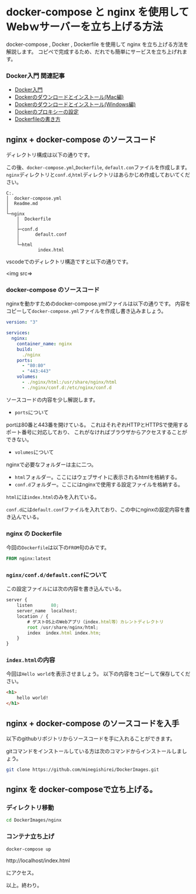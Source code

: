 


# docker-compose と nginx を使用してWebｗサーバーを立ち上げる方法

docker-compose , Docker , Dockerfile を使用して nginx を立ち上げる方法を解説します。
コピペで完成するため、だれでも簡単にサービスを立ち上げれます。



### Docker入門 関連記事

- [Docker入門](https://minegishirei.hatenablog.com/entry/2023/09/02/213936)
- [Dockerのダウンロードとインストール(Mac編)](https://minegishirei.hatenablog.com/entry/2023/09/03/143528)
- [Dockerのダウンロードとインストール(Windows編)](https://minegishirei.hatenablog.com/entry/2023/09/04/115946)
- [Dockerのプロキシーの設定](https://minegishirei.hatenablog.com/entry/2023/09/05/120827)
- [Dockerfileの書き方](https://minegishirei.hatenablog.com/entry/2023/09/11/102313)

## nginx + docker-compose のソースコード

ディレクトリ構成は以下の通りです。

この後、`docker-compose.yml`,`Dockerfile`, `default.con`ファイルを作成します。
`nginx`ディレクトリと`conf.d`,`html`ディレクトリはあらかじめ作成しておいてください。

```
C:.
│  docker-compose.yml
│  Readme.md
│
└─nginx
    │  Dockerfile
    │
    ├─conf.d
    │      default.conf
    │
    └─html
            index.html
```

vscodeでのディレクトリ構造ですと以下の通りです。


<img src=>


### docker-compose のソースコード

nginxを動かすためのdocker-compose.ymlファイルは以下の通りです。
内容をコピーして`docker-compose.yml`ファイルを作成し書き込みましょう。

```yml
version: "3"

services:
  nginx:
    container_name: nginx
    build:
      ./nginx
    ports:
      - "80:80"
      - "443:443"
    volumes:
      - ./nginx/html:/usr/share/nginx/html
      - ./nginx/conf.d:/etc/nginx/conf.d
```

ソースコードの内容を少し解説します。

-  `ports`について

portは80番と443番を開けている。
これはそれぞれHTTPとHTTPSで使用するポート番号に対応しており、
これがなければブラウザからアクセスすることができない。

- `volumes`について

nginxで必要なフォルダーは主に二つ。

- `html`フォルダー。ここにはウェブサイトに表示されるhtmlを格納する。
- `conf.d`フォルダー。ここにはnginxで使用する設定ファイルを格納する。

`html`には`index.html`のみを入れている。

`conf.d`には`default.conf`ファイルを入れており、この中にnginxの設定内容を書き込んでいる。


### nginx の Dockerfile

今回の`Dockerfile`は以下の`FROM`句のみです。

```Dockerfile
FROM nginx:latest
```

### `nginx/conf.d/default.conf`について

この設定ファイルには次の内容を書き込んでいる。


```js
server {
    listen       80;
    server_name  localhost;
    location / {
        # ゲストOS上のWebアプリ（index.html等）カレントディレクトリ
        root /usr/share/nginx/html;
        index  index.html index.htm;
    }
}
```


### `index.html`の内容

今回は`Hello world`を表示させましょう。
以下の内容をコピーして保存してください。

```html
<h1>
    hello world!
</h1>
```


## nginx + docker-compose のソースコードを入手

以下のgithubリポジトリからソースコードを手に入れることができます。

gitコマンドをインストールしている方は次のコマンドからインストールしましょう。

```sh
git clone https://github.com/minegishirei/DockerImages.git
```


## nginx を docker-composeで立ち上げる。


### ディレクトリ移動

```sh
cd DockerImages/nginx
```


### コンテナ立ち上げ

```sh
docker-compose up
```

http://localhost/index.html

にアクセス。

以上。終わり。

